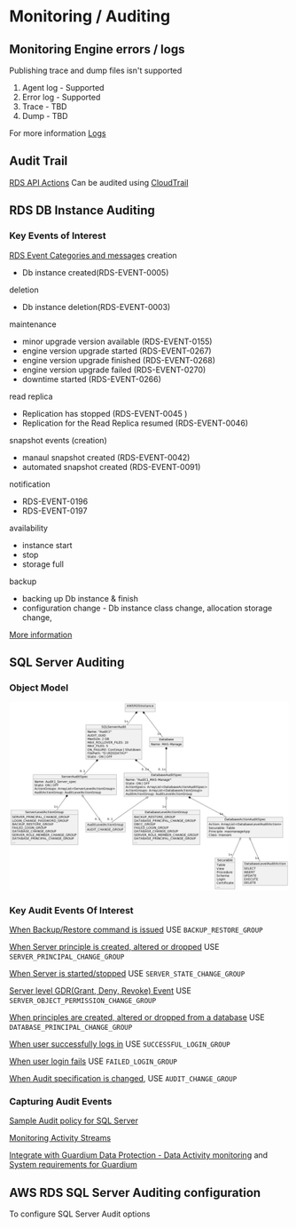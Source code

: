 # Monitoring / Auditing #

## Monitoring Engine errors / logs ##
Publishing trace and dump files isn't supported

1. Agent log - Supported
2. Error log - Supported
3. Trace - TBD
4. Dump - TBD

For more information [Logs](https://docs.aws.amazon.com/AmazonRDS/latest/UserGuide/USER_LogAccess.Concepts.SQLServer.html)

## Audit Trail ##

[RDS API Actions](https://docs.aws.amazon.com/AmazonRDS/latest/APIReference/API_Operations.html) Can be audited using [CloudTrail](https://docs.aws.amazon.com/AmazonRDS/latest/UserGuide/logging-using-cloudtrail.html)

## RDS DB Instance Auditing ##
### Key Events of Interest ###
[RDS Event Categories and messages](https://docs.aws.amazon.com/AmazonRDS/latest/UserGuide/USER_Events.Messages.html)
creation 
- Db instance created(RDS-EVENT-0005)

deletion
- Db instance deletion(RDS-EVENT-0003)

maintenance
- minor upgrade version available (RDS-EVENT-0155)
- engine version upgrade started (RDS-EVENT-0267)
- engine version upgrade finished (RDS-EVENT-0268)
- engine version upgrade failed (RDS-EVENT-0270)
- downtime started (RDS-EVENT-0266)

read replica
- Replication has stopped (RDS-EVENT-0045	)
- Replication for the Read Replica resumed (RDS-EVENT-0046)

snapshot events (creation)
- manaul snapshot created (RDS-EVENT-0042)
- automated snapshot created (RDS-EVENT-0091)

notification
- RDS-EVENT-0196
- RDS-EVENT-0197	


availability 
- instance start
- stop
- storage full

backup 
- backing up Db instance & finish
- configuration change - Db instance class change, allocation storage change, 

[More information](https://docs.aws.amazon.com/AmazonRDS/latest/UserGuide/USER_Events.Messages.html#USER_Events.Messages.instance)

## SQL Server Auditing ##
### Object Model ###
![SQL Server Auditing overview](pics/audit/relationship.png)

### Key Audit Events Of Interest ###
[When Backup/Restore command is issued](https://learn.microsoft.com/en-us/sql/relational-databases/event-classes/audit-backup-and-restore-event-class?view=sql-server-ver16) USE ``BACKUP_RESTORE_GROUP``

[When Server principle is created, altered or dropped](https://learn.microsoft.com/en-us/sql/relational-databases/event-classes/audit-server-principal-management-event-class?view=sql-server-ver16) USE ``SERVER_PRINCIPAL_CHANGE_GROUP``

[When Server is started/stopped](https://learn.microsoft.com/en-us/sql/relational-databases/event-classes/audit-server-starts-and-stops-event-class?view=sql-server-ver16) USE ``SERVER_STATE_CHANGE_GROUP``

[Server level GDR(Grant, Deny, Revoke) Event](https://learn.microsoft.com/en-us/sql/relational-databases/event-classes/audit-server-scope-gdr-event-class?view=sql-server-ver16) USE ``SERVER_OBJECT_PERMISSION_CHANGE_GROUP``

[When principles are created, altered or dropped from a database](https://learn.microsoft.com/en-us/sql/relational-databases/event-classes/audit-database-principal-management-event-class?view=sql-server-ver16) USE ``DATABASE_PRINCIPAL_CHANGE_GROUP``

[When user successfully logs in](https://learn.microsoft.com/en-us/sql/relational-databases/event-classes/audit-login-event-class?view=sql-server-ver16) USE ``SUCCESSFUL_LOGIN_GROUP``

[When user login fails](https://learn.microsoft.com/en-us/sql/relational-databases/event-classes/audit-login-failed-event-class?view=sql-server-ver16) USE ``FAILED_LOGIN_GROUP``



[When Audit specification is changed](https://learn.microsoft.com/en-us/sql/relational-databases/event-classes/audit-change-audit-event-class?view=sql-server-ver16), USE ``AUDIT_CHANGE_GROUP``

### Capturing Audit Events ###

[Sample Audit policy for SQL Server](https://docs.aws.amazon.com/AmazonRDS/latest/UserGuide/DBActivityStreams.configuring-auditing-SQLServer.html)

[Monitoring Activity Streams](https://docs.aws.amazon.com/AmazonRDS/latest/UserGuide/DBActivityStreams.Monitoring.html)

[Integrate with Guardium Data Protection - Data Activity monitoring](https://www.ibm.com/docs/en/guardium/11.5?topic=setup-discover-configure-aws-data-streams) and [System requirements for Guardium](https://www.ibm.com/support/pages/ibm-guardium-system-requirements-and-supported-platforms)

## AWS RDS SQL Server Auditing configuration ##
To configure SQL Server Audit options